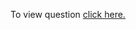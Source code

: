 To view question <a href="https://leetcode.com/problems/majority-element/" target="_blank">click here.</a>